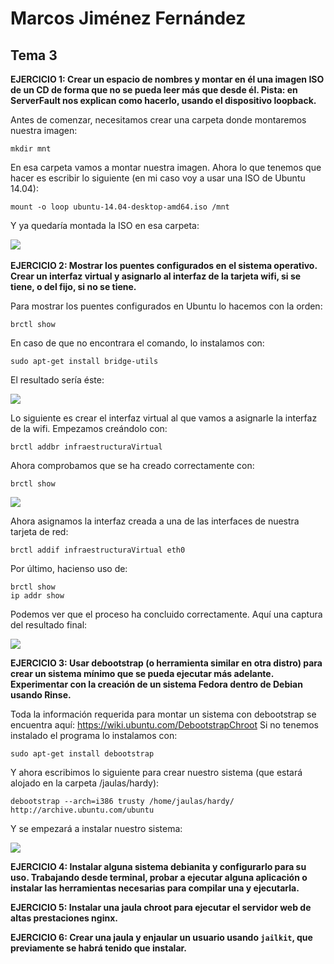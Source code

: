 <h1> Marcos Jiménez Fernández </h1>

<h2> Tema 3 </h2>

<strong> EJERCICIO 1: Crear un espacio de nombres y montar en él una imagen ISO de un CD de forma que no se pueda leer más que
desde él. Pista: en ServerFault nos explican como hacerlo, usando el dispositivo loopback. </strong>

Antes de comenzar, necesitamos crear una carpeta donde montaremos nuestra imagen:
```
mkdir mnt
``` 
En esa carpeta vamos a montar nuestra imagen. Ahora lo que tenemos que hacer es escribir lo siguiente (en mi caso voy a usar una ISO de Ubuntu 14.04):
```
mount -o loop ubuntu-14.04-desktop-amd64.iso /mnt
```
Y ya quedaría montada la ISO en esa carpeta:

<img src="http://i58.tinypic.com/2r7oyl3.png"></img><br>
<br>
<strong> EJERCICIO 2: Mostrar los puentes configurados en el sistema operativo. Crear un interfaz virtual y asignarlo al 
interfaz de la tarjeta wifi, si se tiene, o del fijo, si no se tiene.</strong>

Para mostrar los puentes configurados en Ubuntu lo hacemos con la orden:
```
brctl show
```
En caso de que no encontrara el comando, lo instalamos con:
```
sudo apt-get install bridge-utils
```
El resultado sería éste:

<img src="http://i59.tinypic.com/5exw1f.png"></img><br>

Lo siguiente es crear el interfaz virtual al que vamos a asignarle la interfaz de la wifi. Empezamos creándolo con:
```
brctl addbr infraestructuraVirtual
```
Ahora comprobamos que se ha creado correctamente con:
```
brctl show
```

<img src="http://i57.tinypic.com/16jmq7q.png"></img>

Ahora asignamos la interfaz creada a una de las interfaces de nuestra tarjeta de red:
```
brctl addif infraestructuraVirtual eth0
```
Por último, hacienso uso de:
```
brctl show
ip addr show
```
Podemos ver que el proceso ha concluido correctamente. Aquí una captura del resultado final:

<img src="http://i57.tinypic.com/347hgz8.png"></img>

<strong> EJERCICIO 3: Usar debootstrap (o herramienta similar en otra distro) para crear un sistema mínimo que se pueda 
ejecutar más adelante. Experimentar con la creación de un sistema Fedora dentro de Debian usando Rinse.</strong>

Toda la información requerida para montar un sistema con debootstrap se encuentra aquí: https://wiki.ubuntu.com/DebootstrapChroot Si no tenemos instalado el programa lo instalamos con:
```
sudo apt-get install debootstrap
```
Y ahora escribimos lo siguiente para crear nuestro sistema (que estará alojado en la carpeta /jaulas/hardy):
```
debootstrap --arch=i386 trusty /home/jaulas/hardy/ http://archive.ubuntu.com/ubuntu
```
Y se empezará a instalar nuestro sistema:

<img src="http://i61.tinypic.com/29e15rq.png"></img>

<strong> EJERCICIO 4: Instalar alguna sistema debianita y configurarlo para su uso. Trabajando desde terminal, probar a ejecutar 
alguna aplicación o instalar las herramientas necesarias para compilar una y ejecutarla.</strong>

<strong> EJERCICIO 5: Instalar una jaula chroot para ejecutar el servidor web de altas prestaciones nginx.</strong>

<strong> EJERCICIO 6: Crear una jaula y enjaular un usuario usando `jailkit`, que previamente se habrá tenido que instalar.</strong>
